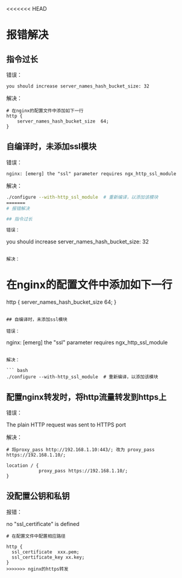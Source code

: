 <<<<<<< HEAD
# 报错解决

## 指令过长

错误：

```
you should increase server_names_hash_bucket_size: 32
```

解决：

```
# 在nginx的配置文件中添加如下一行
http {
    server_names_hash_bucket_size  64;
}
```

## 自编译时，未添加ssl模块

错误：

```
nginx: [emerg] the "ssl" parameter requires ngx_http_ssl_module
```

解决：

``` bash
./configure --with-http_ssl_module  # 重新编译，以添加该模块
=======
# 报错解决

## 指令过长

错误：

```
you should increase server_names_hash_bucket_size: 32
```

解决：

```
# 在nginx的配置文件中添加如下一行
http {
    server_names_hash_bucket_size  64;
}
```

## 自编译时，未添加ssl模块

错误：

```
nginx: [emerg] the "ssl" parameter requires ngx_http_ssl_module
```

解决：

``` bash
./configure --with-http_ssl_module  # 重新编译，以添加该模块
```

## 配置nginx转发时，将http流量转发到https上

错误：

The plain HTTP request was sent to HTTPS port

解决：

```
# 将proxy_pass http://192.168.1.10:443/; 改为 proxy_pass https://192.168.1.10/;

location / {
            proxy_pass https://192.168.1.10/;
}
```

## 没配置公钥和私钥

报错：

no "ssl_certificate" is defined

``` 
# 在配置文件中配置相应路径

http {
  ssl_certificate  xxx.pem;
  ssl_certificate_key xx.key;
}
>>>>>>> nginx的https转发
```
